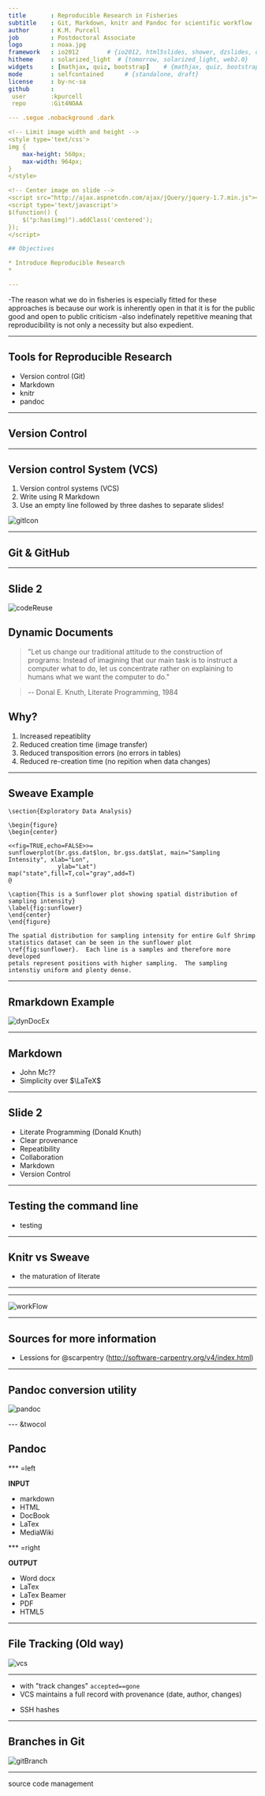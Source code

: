 ```yaml
---
title       : Reproducible Research in Fisheries
subtitle    : Git, Markdown, knitr and Pandoc for scientific workflow
author      : K.M. Purcell
job         : Postdoctoral Associate
logo        : noaa.jpg
framework   : io2012        # {io2012, html5slides, shower, dzslides, deckjs...}
hitheme     : solarized_light  # {tomorrow, solarized_light, web2.0}
widgets     : [mathjax, quiz, bootstrap]    # {mathjax, quiz, bootstrap}
mode        : selfcontained      # {standalone, draft}
license     : by-nc-sa
github      : 
 user       :kpurcell
 repo       :Git4NOAA

--- .segue .nobackground .dark

<!-- Limit image width and height -->
<style type='text/css'>
img {
    max-height: 560px;
    max-width: 964px;
}
</style>

<!-- Center image on slide -->
<script src="http://ajax.aspnetcdn.com/ajax/jQuery/jquery-1.7.min.js"></script>
<script type='text/javascript'>
$(function() {
    $("p:has(img)").addClass('centered');
});
</script>

## Objectives

* Introduce Reproducible Research
* 

---
```


-The reason what we do in fisheries is especially fitted for these approaches is because our work is inherently open in that it is for the public good and open to public criticism
-also indefinately repetitive meaning that reproducibility is not only a necessity but also expedient.

---

## Tools for Reproducible Research

* Version control (Git)
* Markdown
* knitr
* pandoc

---

## Version Control


---

## Version control System (VCS)

1. Version control systems (VCS)
2. Write using R Markdown
3. Use an empty line followed by three dashes to separate slides!

![gitIcon](http://thril.uws.edu.au/wp-content/uploads/2013/10/git-icon.png)

---
## Git & GitHub




--- 

## Slide 2

![codeReuse](http://www.phdcomics.com/comics/archive/phd031214s.gif)

## Dynamic Documents

>"Let us change our traditional attitude to the construction of programs: Instead of imagining that our main task is to instruct a computer what to do, let us concentrate rather on explaining to humans what we want the computer to do."

>-- Donal E. Knuth, Literate Programming, 1984

## Why?

1. Increased repeatiblity
2. Reduced creation time (image transfer)
3. Reduced transposition errors (no errors in tables)
4. Reduced re-creation time (no repition when data changes)

---

## Sweave Example
```
\section{Exploratory Data Analysis}

\begin{figure}
\begin{center}

<<fig=TRUE,echo=FALSE>>=
sunflowerplot(br.gss.dat$lon, br.gss.dat$lat, main="Sampling Intensity", xlab="Lon",
              ylab="Lat")
map("state",fill=T,col="gray",add=T)
@

\caption{This is a Sunflower plot showing spatial distribution of sampling intensity}
\label{fig:sunflower}
\end{center}
\end{figure}

The spatial distribution for sampling intensity for entire Gulf Shrimp statistics dataset can be seen in the sunflower plot \ref{fig:sunflower}.  Each line is a samples and therefore more developed
petals represent positions with higher sampling.  The sampling intenstiy uniform and plenty dense. 
```

---

## Rmarkdown Example

![dynDocEx](http://www.rstudio.com/images/docs/markdownChunk.png)

---





## Markdown
* John Mc??
* Simplicity over $\LaTeX$

---

## Slide 2

* Literate Programming (Donald Knuth)
* Clear provenance
* Repeatibility
* Collaboration
* Markdown
* Version Control

---

## Testing the command line
* testing 

---

## Knitr vs Sweave 
* the maturation of literate

---



---

![workFlow](http://i1.wp.com/ouseful.files.wordpress.com/2012/07/rchitecture1.png)

---

## Sources for more information

* Lessions for @scarpentry (http://software-carpentry.org/v4/index.html)

---
## Pandoc conversion utility

![pandoc](http://johnmacfarlane.net/pandoc/diagram.png)

--- &twocol

## Pandoc 

*** =left  

**INPUT**  
  * markdown  
  * HTML  
  * DocBook  
  * LaTex  
  * MediaWiki  

*** =right  

 **OUTPUT**  
  * Word docx  
  * LaTex  
  * LaTex Beamer  
  * PDF  
  * HTML5  

---

## File Tracking (Old way)
![vcs](http://www.phdcomics.com/comics/archive/phd101212s.gif)

---

* with "track changes" ```accepted==gone```
* VCS maintains a full record with provenance (date, author, changes)
 + SSH hashes
 


---
## Branches in Git

![gitBranch](C:\\Users\\Kevin.Purcell\\Documents\\GitHub\\Git4NOAA\\git4NOAA\\images\\gitBranch.png)


---

source code management
